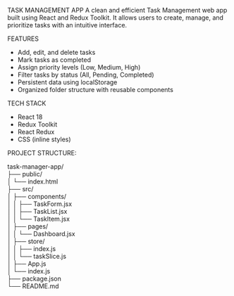 TASK MANAGEMENT APP
A clean and efficient Task Management web app built using React and Redux Toolkit. It allows users to create, manage, and prioritize tasks with an intuitive interface.

FEATURES
- Add, edit, and delete tasks  
- Mark tasks as completed  
- Assign priority levels (Low, Medium, High)  
- Filter tasks by status (All, Pending, Completed)  
- Persistent data using localStorage  
- Organized folder structure with reusable components

TECH STACK
- React 18  
- Redux Toolkit  
- React Redux  
- CSS (inline styles)

PROJECT STRUCTURE:

task-manager-app/  
├── public/  
│   └── index.html  
├── src/  
│   ├── components/  
│   │   ├── TaskForm.jsx  
│   │   ├── TaskList.jsx  
│   │   └── TaskItem.jsx  
│   ├── pages/  
│   │   └── Dashboard.jsx  
│   ├── store/  
│   │   ├── index.js  
│   │   └── taskSlice.js  
│   ├── App.js  
│   └── index.js  
├── package.json  
└── README.md
